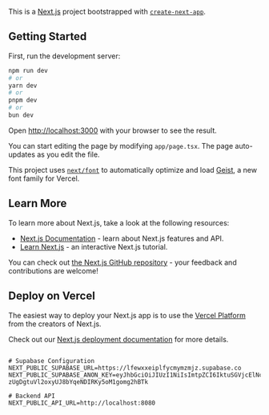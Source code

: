 This is a [Next.js](https://nextjs.org) project bootstrapped with [`create-next-app`](https://nextjs.org/docs/app/api-reference/cli/create-next-app).

## Getting Started

First, run the development server:

```bash
npm run dev
# or
yarn dev
# or
pnpm dev
# or
bun dev
```

Open [http://localhost:3000](http://localhost:3000) with your browser to see the result.

You can start editing the page by modifying `app/page.tsx`. The page auto-updates as you edit the file.

This project uses [`next/font`](https://nextjs.org/docs/app/building-your-application/optimizing/fonts) to automatically optimize and load [Geist](https://vercel.com/font), a new font family for Vercel.

## Learn More

To learn more about Next.js, take a look at the following resources:

- [Next.js Documentation](https://nextjs.org/docs) - learn about Next.js features and API.
- [Learn Next.js](https://nextjs.org/learn) - an interactive Next.js tutorial.

You can check out [the Next.js GitHub repository](https://github.com/vercel/next.js) - your feedback and contributions are welcome!

## Deploy on Vercel

The easiest way to deploy your Next.js app is to use the [Vercel Platform](https://vercel.com/new?utm_medium=default-template&filter=next.js&utm_source=create-next-app&utm_campaign=create-next-app-readme) from the creators of Next.js.

Check out our [Next.js deployment documentation](https://nextjs.org/docs/app/building-your-application/deploying) for more details.

```

# Supabase Configuration
NEXT_PUBLIC_SUPABASE_URL=https://lfewxxeiplfycmymzmjz.supabase.co
NEXT_PUBLIC_SUPABASE_ANON_KEY=eyJhbGciOiJIUzI1NiIsImtpZCI6IktuSGVjcElNc3phUkpxZDMiLCJ0eXAiOiJKV1QifQ.eyJpc3MiOiJzdXBhYmFzZSIsInJlZiI6ImxmZXd4eGVpcGxmeWNteW16bWp6Iiwicm9sZSI6ImFub24iLCJpYXQiOjE3NjE3NTAxNDUsImV4cCI6MjA3NzMyNjE0NX0.qQN-zUgDgtuVl2oxyUJ8bYqeNDIRKy5oM1gomg2hBTk

# Backend API
NEXT_PUBLIC_API_URL=http://localhost:8080


```